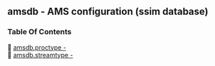 ## amsdb - AMS configuration (ssim database)


### Table Of Contents
<a href="#table-of-contents"></a>
<!-- dev.mdmark  mdmark:MDSECTION  state:BEG_AUTO  param:Toc -->
<!-- dev.mdmark  mdmark:TOC  state:BEG_AUTO  param:Toc -->
&#128196; [amsdb.proctype -](/txt/ssimdb/amsdb/proctype.md)<br/>
&#128196; [amsdb.streamtype -](/txt/ssimdb/amsdb/streamtype.md)<br/>

<!-- dev.mdmark  mdmark:TOC  state:END_AUTO  param:Toc -->

<!-- dev.mdmark  mdmark:MDSECTION  state:END_AUTO  param:Toc -->

